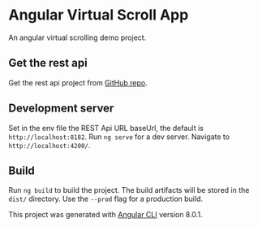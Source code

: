 # Angular Virtual Scroll App
An angular virtual scrolling demo project.

## Get the rest api
Get the rest api project from [GitHub repo](https://github.com/zstihamer/paragraph-api).

## Development server
Set in the env file the REST Api URL baseUrl, the default is `http://localhost:8182`.
Run `ng serve` for a dev server. Navigate to `http://localhost:4200/`. 

## Build
Run `ng build` to build the project. The build artifacts will be stored in the `dist/` directory. Use the `--prod` flag for a production build.

This project was generated with [Angular CLI](https://github.com/angular/angular-cli) version 8.0.1.

